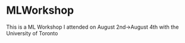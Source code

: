# MLWorkshop
This is a ML Workshop I attended on August 2nd->August 4th with the University of Toronto
